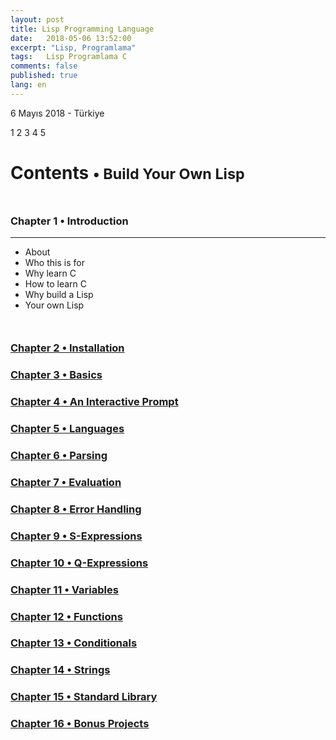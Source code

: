 ```yaml
---
layout: post
title: Lisp Programming Language
date:   2018-05-06 13:52:00
excerpt: "Lisp, Programlama"
tags:   Lisp Programlama C
comments: false
published: true
lang: en
---
```



<p class="meta">6 Mayıs 2018 - Türkiye</p>

<style>
span {
    color:blue;
    cursor:pointer;
}
table {
    font-family: arial, sans-serif;
    border-collapse: collapse;
    width: 100%;
}

td, th {
    border: 1px solid #dddddd;
    text-align: left;
    padding: 8px;
}

tr:nth-child(even) {
    background-color: #dddddd;
}
</style>
<div> 
<p>
<span onclick="show('Page1');"><a  class="waves-effect waves-light btn">1</a></span> 
<span onclick="show('Page2');"><a  class="waves-effect waves-light btn">2</a></span> 
<span onclick="show('Page3');"><a  class="waves-effect waves-light btn">3</a></span> 
<span onclick="show('Page4');"><a  class="waves-effect waves-light btn">4</a></span> 
<span onclick="show('Page5');"><a  class="waves-effect waves-light btn">5</a></span> 
</p>
</div>
<div class="teaser clearfix"></div>
<div id="Page1" class="page" style="display:none">
	{% include lisp_page1.html %}
</div>
 
<div class="teaser clearfix"></div>
<div id="Page2" class="page" style="display:none">
    	{% include lisp_page2.html %}
</div>
 
<div class="teaser clearfix"></div>
<div id="Page3" class="page" style="display:none">
    	{% include lisp_page3.html %}
</div>
 
<div class="teaser clearfix"></div>
<div id="Page4" class="page" style="display:none">
    	{% include lisp_page4.html %}
</div>
 
<div class="teaser clearfix"></div>
<div id="Page5" class="page" style="display:none">
    	{% include lisp_page5.html %}
</div>


<h1>Contents <small>&bull; Build Your Own Lisp</small></h1>

<div style="margin-top:50px"></div>


<h3><a>Chapter 1 &bull; Introduction</a></h3>
<hr/>
<ul>
  <li><a>About</a></li>
  <li><a>Who this is for</a></li>
  <li><a>Why learn C</a></li>
  <li><a>How to learn C</a></li>
  <li><a>Why build a Lisp</a></li>
  <li><a>Your own Lisp</a></li>
</ul>

<div style="margin-top:50px"></div>

<h3><a href="chapter2_installation">Chapter 2 &bull; Installation</a></h3>

<h3><a href="chapter3_basics">Chapter 3 &bull; Basics</a></h3>
<h3><a href="chapter4_interactive_prompt">Chapter 4 &bull; An Interactive Prompt</a></h3>
<h3><a href="chapter5_languages">Chapter 5 &bull; Languages</a></h3>
<h3><a href="chapter6_parsing">Chapter 6 &bull; Parsing</a></h3>

<h3><a href="chapter7_evaluation">Chapter 7 &bull; Evaluation</a></h3>
<h3><a href="chapter8_error_handling">Chapter 8 &bull; Error Handling</a></h3>

<h3><a href="chapter9_s_expressions">Chapter 9 &bull; S-Expressions</a></h3>

<h3><a href="chapter10_q_expressions">Chapter 10 &bull; Q-Expressions</a></h3>
<h3><a href="chapter11_variables">Chapter 11 &bull; Variables</a></h3>
<h3><a href="chapter12_functions">Chapter 12 &bull; Functions</a></h3>
<h3><a href="chapter13_conditionals">Chapter 13 &bull; Conditionals</a></h3>

<h3><a href="chapter14_strings">Chapter 14 &bull; Strings</a></h3>

<h3><a href="chapter15_standard_library">Chapter 15 &bull; Standard Library</a></h3>
<h3><a href="chapter16_bonus_projects">Chapter 16 &bull; Bonus Projects</a></h3>
